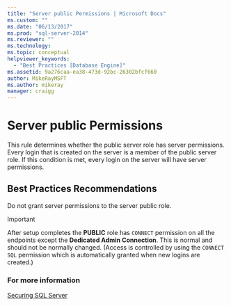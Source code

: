 ```yaml
---
title: "Server public Permissions | Microsoft Docs"
ms.custom: ""
ms.date: "06/13/2017"
ms.prod: "sql-server-2014"
ms.reviewer: ""
ms.technology:
ms.topic: conceptual
helpviewer_keywords: 
  - "Best Practices [Database Engine]"
ms.assetid: 9a276caa-ea38-473d-92bc-26302bfcf660
author: MikeRayMSFT
ms.author: mikeray
manager: craigg
---
```

# Server public Permissions
  This rule determines whether the public server role has server permissions. Every login that is created on the server is a member of the public server role. If this condition is met, every login on the server will have server permissions.  
  
## Best Practices Recommendations  
 Do not grant server permissions to the server public role.  
  
> [!IMPORTANT]  
>  After setup completes the **PUBLIC** role has `CONNECT` permission on all the endpoints except the **Dedicated Admin Connection**. This is normal and should not be normally changed. (Access is controlled by using the `CONNECT SQL` permission which is automatically granted when new logins are created.)  
  
### For more information  
 [Securing SQL Server](../security/securing-sql-server.md)  
  
  
